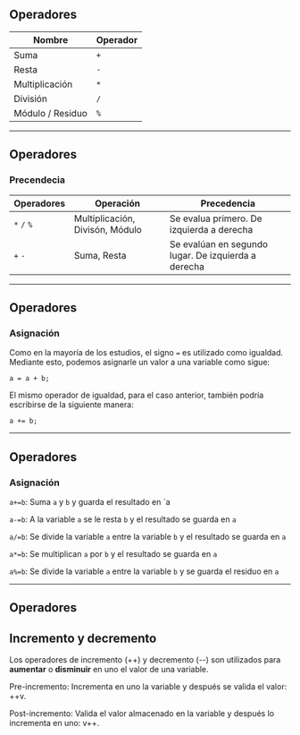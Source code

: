 ## Operadores

| Nombre            | Operador    |
| ------------------|-------------|
| Suma              | `+`         |
| Resta             | `-`         |
| Multiplicación    | `*`         |
| División          | `/`         |
| Módulo / Residuo  | `%`         |

----------

## Operadores
### Precendecia

| Operadores  | Operación                       | Precedencia                                         |
| ------------|---------------------------------|-----------------------------------------------------|
| `*` `/` `%` | Multiplicación, Divisón, Módulo | Se evalua primero. De izquierda a derecha           |
| `+` `-`     | Suma, Resta                     | Se evalúan en segundo lugar. De izquierda a derecha |

----------

## Operadores
### Asignación

Como en la mayoría de los estudios, el signo `=` es utilizado como igualdad. Mediante esto, podemos asignarle un valor a una variable como sigue:

`a = a + b;`

El mismo operador de igualdad, para el caso anterior, también podría escribirse de la siguiente manera:

`a += b;`

----------

## Operadores
### Asignación

`a+=b`:	Suma `a` y `b` y guarda el resultado en `a

`a-=b`:	A la variable `a` se le resta `b` y el resultado se guarda en `a`

`a/=b`:	Se divide la variable `a` entre la variable `b` y el resultado se guarda en `a`

`a*=b`:	Se multiplican `a` por `b` y el resultado se guarda en `a`

`a%=b`:	Se divide la variable `a` entre la variable `b` y se guarda el residuo en `a`

----------

## Operadores
## Incremento y decremento

Los operadores de incremento (++) y decremento (--) son utilizados para **aumentar** o **disminuir** en uno el valor de una variable.

Pre-incremento: Incrementa en uno la variable y después se valida el valor: ++v.

Post-incremento: Valida el valor almacenado en la variable y después lo incrementa en uno: v++.
